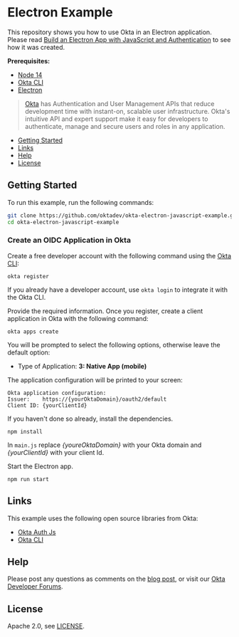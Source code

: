 # Electron Example

This repository shows you how to use Okta in an Electron application. Please read [Build an Electron App with JavaScript and Authentication][blog] to see how it was created.

**Prerequisites:**

- [Node 14](https://nodejs.org/)
- [Okta CLI](https://cli.okta.com)
- [Electron](https://www.electronjs.org/)

> [Okta](https://developer.okta.com/) has Authentication and User Management APIs that reduce development time with instant-on, scalable user infrastructure. Okta's intuitive API and expert support make it easy for developers to authenticate, manage and secure users and roles in any application.

* [Getting Started](#getting-started)
* [Links](#links)
* [Help](#help)
* [License](#license)

## Getting Started

To run this example, run the following commands:

```bash
git clone https://github.com/oktadev/okta-electron-javascript-example.git
cd okta-electron-javascript-example
```

### Create an OIDC Application in Okta

Create a free developer account with the following command using the [Okta CLI](https://cli.okta.com):

```shell
okta register
```

If you already have a developer account, use `okta login` to integrate it with the Okta CLI. 

Provide the required information. Once you register, create a client application in Okta with the following command:

```shell
okta apps create
```

You will be prompted to select the following options, otherwise leave the default option:
- Type of Application: **3: Native App (mobile)**

The application configuration will be printed to your screen:

```shell
Okta application configuration:
Issuer:    https://{yourOktaDomain}/oauth2/default
Client ID: {yourClientId}
```
If you haven't done so already, install the dependencies.

```shell
npm install
```

In `main.js` replace *{youreOktaDomain}* with your Okta domain and *{yourClientId}* with your client Id.

Start the Electron app.

```shell
npm run start
```

## Links

This example uses the following open source libraries from Okta:

* [Okta Auth Js](https://github.com/okta/okta-auth-js)
* [Okta CLI](https://github.com/okta/okta-cli)

## Help

Please post any questions as comments on the [blog post][blog], or visit our [Okta Developer Forums](https://devforum.okta.com/).

## License

Apache 2.0, see [LICENSE](LICENSE).

[blog]: https://developer.okta.com/blog/2021/12/07/electron-javascript
